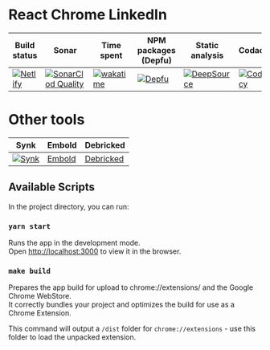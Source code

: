 # React Chrome LinkedIn

| Build status | Sonar | Time spent |  NPM packages (Depfu) | Static analysis | Codacy |
| ------| ----- | ---------- | --------------------- | --------------- | ------ |
| [![Netlify](https://api.netlify.com/api/v1/badges/73f1fb7b-36e1-4d36-9ddc-b1a351594c8e/deploy-status)](https://app.netlify.com/sites/special-eureka/deploys) | [![SonarClod Quality](https://sonarcloud.io/api/project_badges/measure?project=wassim-azirar_special-eureka&metric=alert_status)](https://sonarcloud.io/summary/new_code?id=wassim-azirar_special-eureka) | [![wakatime](https://wakatime.com/badge/github/wassim-azirar/special-eureka.svg)](https://wakatime.com/badge/github/wassim-azirar/special-eureka) | [![Depfu](https://badges.depfu.com/badges/6151569429f043730c1061a2f9e12e8f/count.svg)](https://depfu.com/github/wassim-azirar/special-eureka?project_id=32516) | [![DeepSource](https://deepsource.io/gh/wassim-azirar/special-eureka.svg/?label=active+issues)](https://deepsource.io/gh/wassim-azirar/special-eureka) | [![Codacy](https://app.codacy.com/project/badge/Grade/e74b2e871935406cb6d7d64f211ac736)](https://app.codacy.com/gh/wassim-azirar/special-eureka/dashboard) |

# Other tools

| Synk | Embold | Debricked |
| ---- | ------ | --------- |
| [![Synk](https://snyk.io/test/github/wassim-azirar/special-eureka/badge.svg)](https://snyk.io/test/github/wassim-azirar/special-eureka) | [Embold](https://app.embold.io/organization/gh/wassim-azirar/repositories/5c1c8667b23beb28f8e2032279a28200/dashboard) | [Debricked](https://debricked.com/app/en/repository/17139) |

## Available Scripts

In the project directory, you can run:

### `yarn start`

Runs the app in the development mode.\
Open [http://localhost:3000](http://localhost:3000) to view it in the browser.

### `make build`

Prepares the app build for upload to chrome://extensions/ and the Google Chrome WebStore. \
It correctly bundles your project and optimizes the build for use as a Chrome Extension.

This command will output a `/dist` folder for `chrome://extensions` - use this folder to load the unpacked extension.
